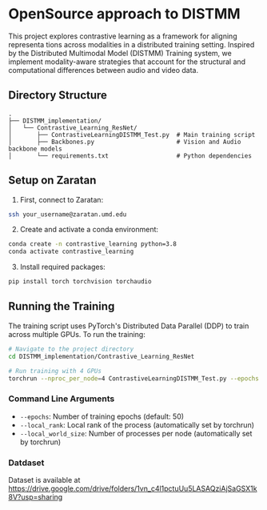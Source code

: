 # OpenSource approach to DISTMM

This project explores contrastive learning as a framework for aligning representa tions across modalities in a distributed training setting. Inspired by the Distributed Multimodal Model (DISTMM) Training system, we implement modality-aware strategies that account for the structural and computational differences between audio and video data.

## Directory Structure

```
.
├── DISTMM_implementation/
│   └── Contrastive_Learning_ResNet/
│       ├── ContrastiveLearningDISTMM_Test.py  # Main training script
│       ├── Backbones.py                       # Vision and Audio backbone models
│       └── requirements.txt                   # Python dependencies
```

## Setup on Zaratan

1. First, connect to Zaratan:
```bash
ssh your_username@zaratan.umd.edu
```

2. Create and activate a conda environment:
```bash
conda create -n contrastive_learning python=3.8
conda activate contrastive_learning
```

3. Install required packages:
```bash
pip install torch torchvision torchaudio
```

## Running the Training

The training script uses PyTorch's Distributed Data Parallel (DDP) to train across multiple GPUs. To run the training:

```bash
# Navigate to the project directory
cd DISTMM_implementation/Contrastive_Learning_ResNet

# Run training with 4 GPUs
torchrun --nproc_per_node=4 ContrastiveLearningDISTMM_Test.py --epochs 50
```

### Command Line Arguments

- `--epochs`: Number of training epochs (default: 50)
- `--local_rank`: Local rank of the process (automatically set by torchrun)
- `--local_world_size`: Number of processes per node (automatically set by torchrun)

### Datdaset

Dataset is available at https://drive.google.com/drive/folders/1vn_c4l1pctuUu5LASAQziAjSaGSX1k8V?usp=sharing
